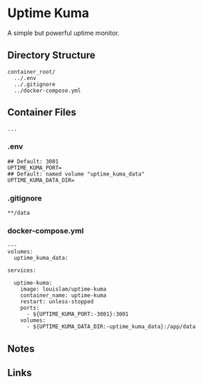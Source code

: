 # Uptime Kuma

A simple but powerful uptime monitor.

## Directory Structure

```text title="Container directory structure"
container_root/
  ../.env
  ../.gitignore
  ../docker-compose.yml
```

## Container Files

`...`

### .env

```text title="uptime kuma .env" linenums="1"
## Default: 3001
UPTIME_KUMA_PORT=
## Default: named volume "uptime_kuma_data"
UPTIME_KUMA_DATA_DIR=

```

### .gitignore

```text title="uptime kuma .gitignore"
**/data

```

### docker-compose.yml

```text title="uptime kuma docker-compose.yml" linenums="1"
---
volumes:
  uptime_kuma_data:

services:

  uptime-kuma:
    image: louislam/uptime-kuma
    container_name: uptime-kuma
    restart: unless-stopped
    ports:
      - ${UPTIME_KUMA_PORT:-3001}:3001
    volumes:
      - ${UPTIME_KUMA_DATA_DIR:-uptime_kuma_data}:/app/data

```

## Notes

## Links
